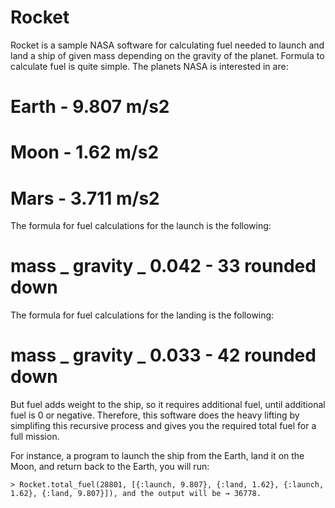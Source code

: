 # Rocket

Rocket is a sample NASA software for calculating fuel needed to launch and land a ship of given mass depending on the gravity of the planet.
Formula to calculate fuel is quite simple. The planets NASA is interested in are:

# Earth - 9.807 m/s2

# Moon - 1.62 m/s2

# Mars - 3.711 m/s2

The formula for fuel calculations for the launch is the following:

# mass _ gravity _ 0.042 - 33 rounded down

The formula for fuel calculations for the landing is the following:

# mass _ gravity _ 0.033 - 42 rounded down

But fuel adds weight to the ship, so it requires additional fuel, until additional fuel is 0 or negative. Therefore, this software does the heavy lifting by simplifing this recursive process and gives you the required total fuel for a full mission.

For instance, a program to launch the ship from the Earth, land it on the Moon, and return back to the Earth, you will run:

```
> Rocket.total_fuel(28801, [{:launch, 9.807}, {:land, 1.62}, {:launch, 1.62}, {:land, 9.807}]), and the output will be → 36778.
```
